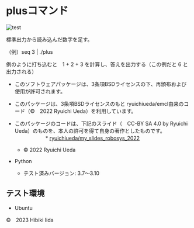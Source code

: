 # plusコマンド

![test](http://github.com/hibiki703/robosys2023/actions/workflows/test.yml/badge.svg)

標準出力から読み込んだ数字を足す。


（例）seq 3 | ./plus

例のように打ち込むと　1 + 2 + 3 を計算し、答えを出力する（この例だと 6 と出力される）

* このソフトウェアパッケージは、3条項BSDライセンスの下、再頒布および使用が許可されます。
* このパッケージは、3条項BSDライセンスのもと ryuichiueda/emcl由来のコード（©　2022 Ryuichi Ueda）を利用しています。
* このパッケージのコードは、下記のスライド（　CC-BY SA 4.0 by Ryuichi Ueda）のものを、本人の許可を得て自身の著作としたものです。
　　　　　　* [ryuichiueda/my_slides_robosys_2022](https://github.com/ryuichiueda/my_slides/tree/master/robosys_2022)
  * ©  2022 Ryuichi Ueda
     
* Python
   * テスト済みバージョン: 3.7～3.10

## テスト環境

* Ubuntu

©　2023 Hibiki Iida

